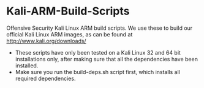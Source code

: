 Kali-ARM-Build-Scripts
======================

Offensive Security Kali Linux ARM build scripts. We use these to build our official Kali Linux ARM images, 
as can be found at http://www.kali.org/downloads/

- These scripts have only been tested on a Kali Linux 32 and 64 bit installations only, after making sure
that all the dependencies have been installed.
- Make sure you run the build-deps.sh script first, which installs all required dependencies.
